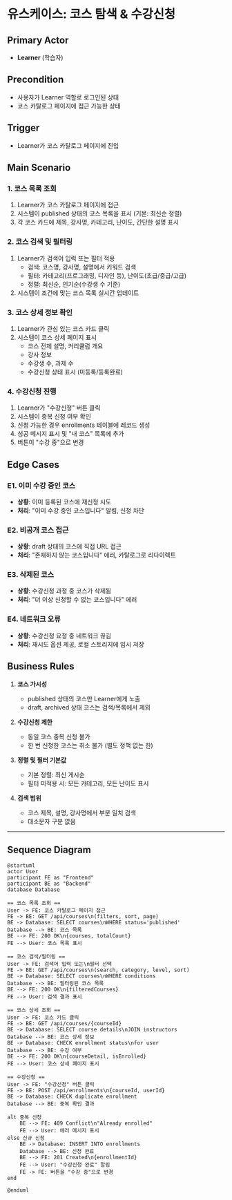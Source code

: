 # 유스케이스: 코스 탐색 & 수강신청

## Primary Actor
- **Learner** (학습자)

## Precondition
- 사용자가 Learner 역할로 로그인된 상태
- 코스 카탈로그 페이지에 접근 가능한 상태

## Trigger
- Learner가 코스 카탈로그 페이지에 진입

## Main Scenario

### 1. 코스 목록 조회
1. Learner가 코스 카탈로그 페이지에 접근
2. 시스템이 published 상태의 코스 목록을 표시 (기본: 최신순 정렬)
3. 각 코스 카드에 제목, 강사명, 카테고리, 난이도, 간단한 설명 표시

### 2. 코스 검색 및 필터링
1. Learner가 검색어 입력 또는 필터 적용
   - 검색: 코스명, 강사명, 설명에서 키워드 검색
   - 필터: 카테고리(프로그래밍, 디자인 등), 난이도(초급/중급/고급)
   - 정렬: 최신순, 인기순(수강생 수 기준)
2. 시스템이 조건에 맞는 코스 목록 실시간 업데이트

### 3. 코스 상세 정보 확인
1. Learner가 관심 있는 코스 카드 클릭
2. 시스템이 코스 상세 페이지 표시
   - 코스 전체 설명, 커리큘럼 개요
   - 강사 정보
   - 수강생 수, 과제 수
   - 수강신청 상태 표시 (미등록/등록완료)

### 4. 수강신청 진행
1. Learner가 "수강신청" 버튼 클릭
2. 시스템이 중복 신청 여부 확인
3. 신청 가능한 경우 enrollments 테이블에 레코드 생성
4. 성공 메시지 표시 및 "내 코스" 목록에 추가
5. 버튼이 "수강 중"으로 변경

## Edge Cases

### E1. 이미 수강 중인 코스
- **상황**: 이미 등록된 코스에 재신청 시도
- **처리**: "이미 수강 중인 코스입니다" 알림, 신청 차단

### E2. 비공개 코스 접근
- **상황**: draft 상태의 코스에 직접 URL 접근
- **처리**: "존재하지 않는 코스입니다" 에러, 카탈로그로 리다이렉트

### E3. 삭제된 코스
- **상황**: 수강신청 과정 중 코스가 삭제됨
- **처리**: "더 이상 신청할 수 없는 코스입니다" 에러

### E4. 네트워크 오류
- **상황**: 수강신청 요청 중 네트워크 끊김
- **처리**: 재시도 옵션 제공, 로컬 스토리지에 임시 저장

## Business Rules

1. **코스 가시성**
   - published 상태의 코스만 Learner에게 노출
   - draft, archived 상태 코스는 검색/목록에서 제외

2. **수강신청 제한**
   - 동일 코스 중복 신청 불가
   - 한 번 신청한 코스는 취소 불가 (별도 정책 없는 한)

3. **정렬 및 필터 기본값**
   - 기본 정렬: 최신 게시순
   - 필터 미적용 시: 모든 카테고리, 모든 난이도 표시

4. **검색 범위**
   - 코스 제목, 설명, 강사명에서 부분 일치 검색
   - 대소문자 구분 없음

---

## Sequence Diagram

```plantuml
@startuml
actor User
participant FE as "Frontend"
participant BE as "Backend"
database Database

== 코스 목록 조회 ==
User -> FE: 코스 카탈로그 페이지 접근
FE -> BE: GET /api/courses\n(filters, sort, page)
BE -> Database: SELECT courses\nWHERE status='published'
Database --> BE: 코스 목록
BE --> FE: 200 OK\n{courses, totalCount}
FE --> User: 코스 목록 표시

== 코스 검색/필터링 ==
User -> FE: 검색어 입력 또는\n필터 선택
FE -> BE: GET /api/courses\n(search, category, level, sort)
BE -> Database: SELECT courses\nWHERE conditions
Database --> BE: 필터링된 코스 목록
BE --> FE: 200 OK\n{filteredCourses}
FE --> User: 검색 결과 표시

== 코스 상세 조회 ==
User -> FE: 코스 카드 클릭
FE -> BE: GET /api/courses/{courseId}
BE -> Database: SELECT course details\nJOIN instructors
Database --> BE: 코스 상세 정보
BE -> Database: CHECK enrollment status\nfor user
Database --> BE: 수강 여부
BE --> FE: 200 OK\n{courseDetail, isEnrolled}
FE --> User: 코스 상세 페이지 표시

== 수강신청 ==
User -> FE: "수강신청" 버튼 클릭
FE -> BE: POST /api/enrollments\n{courseId, userId}
BE -> Database: CHECK duplicate enrollment
Database --> BE: 중복 확인 결과

alt 중복 신청
    BE --> FE: 409 Conflict\n"Already enrolled"
    FE --> User: 에러 메시지 표시
else 신규 신청
    BE -> Database: INSERT INTO enrollments
    Database --> BE: 신청 완료
    BE --> FE: 201 Created\n{enrollmentId}
    FE --> User: "수강신청 완료" 알림
    FE -> FE: 버튼을 "수강 중"으로 변경
end

@enduml
```